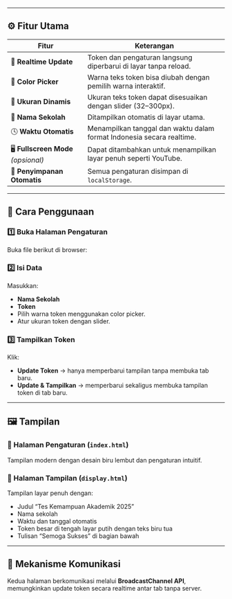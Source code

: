 
---

## ⚙️ Fitur Utama  

| Fitur | Keterangan |
|-------|-------------|
| 🎯 **Realtime Update** | Token dan pengaturan langsung diperbarui di layar tanpa reload. |
| 🎨 **Color Picker** | Warna teks token bisa diubah dengan pemilih warna interaktif. |
| 📏 **Ukuran Dinamis** | Ukuran teks token dapat disesuaikan dengan slider (32–300px). |
| 🏫 **Nama Sekolah** | Ditampilkan otomatis di layar utama. |
| 🕓 **Waktu Otomatis** | Menampilkan tanggal dan waktu dalam format Indonesia secara realtime. |
| 🖥️ **Fullscreen Mode** *(opsional)* | Dapat ditambahkan untuk menampilkan layar penuh seperti YouTube. |
| 💾 **Penyimpanan Otomatis** | Semua pengaturan disimpan di `localStorage`. |

---

## 🚀 Cara Penggunaan  

### 1️⃣ Buka Halaman Pengaturan  
Buka file berikut di browser:

### 2️⃣ Isi Data  
Masukkan:
- **Nama Sekolah**
- **Token**
- Pilih warna token menggunakan color picker.
- Atur ukuran token dengan slider.

### 3️⃣ Tampilkan Token  
Klik:
- **Update Token** → hanya memperbarui tampilan tanpa membuka tab baru.  
- **Update & Tampilkan** → memperbarui sekaligus membuka tampilan token di tab baru.

---

## 🖼️ Tampilan  
### 🔧 Halaman Pengaturan (`index.html`)
Tampilan modern dengan desain biru lembut dan pengaturan intuitif.

### 🧾 Halaman Tampilan (`display.html`)
Tampilan layar penuh dengan:
- Judul “Tes Kemampuan Akademik 2025”
- Nama sekolah
- Waktu dan tanggal otomatis
- Token besar di tengah layar putih dengan teks biru tua
- Tulisan “Semoga Sukses” di bagian bawah

---

## 📡 Mekanisme Komunikasi  
Kedua halaman berkomunikasi melalui **BroadcastChannel API**,  
memungkinkan update token secara realtime antar tab tanpa server.

